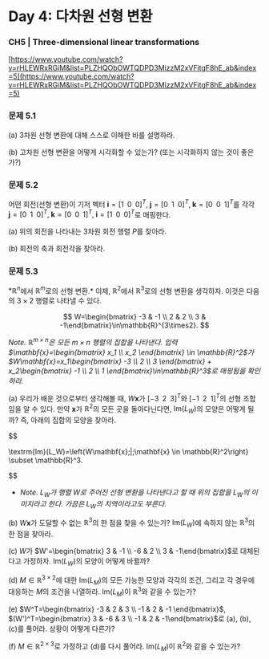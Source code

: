 # Day 4: 다차원 선형 변환

### CH5 | Three-dimensional linear transformations

[https://www.youtube.com/watch?v=rHLEWRxRGiM&list=PLZHQObOWTQDPD3MizzM2xVFitgF8hE_ab&index=5](https://www.youtube.com/watch?v=rHLEWRxRGiM&list=PLZHQObOWTQDPD3MizzM2xVFitgF8hE_ab&index=5)

### 문제 5.1

(a) 3차원 선형 변환에 대해 스스로 이해한 바를 설명하라.

(b) 고차원 선형 변환을 어떻게 시각화할 수 있는가? (또는 시각화하지 않는 것이 좋은가?)

### 문제 5.2

어떤 회전(선형 변환)이 기저 벡터 $\mathbf{i}=[1\;\;0\;\;0]^T,\; \mathbf{j}=[0\;\;1\;\;0]^T,\; \mathbf{k}=[0\;\;0\;\;1]^T$를 각각 $\mathbf{j}=[0\;\;1\;\;0]^T,\; \mathbf{k}=[0\;\;0\;\;1]^T,\; \mathbf{i}=[1\;\;0\;\;0]^T$로 매핑한다.

(a) 위의 회전을 나타내는 $3$차원 회전 행렬 $P$를 찾아라.

(b) 회전의 축과 회전각을 찾아라.

### 문제 5.3

$*\mathbb{R}^n$에서 $\mathbb{R}^m$로의 선형 변환.* 이제, $\mathbb{R}^2$에서 $\mathbb{R}^3$로의 선형 변환을 생각하자. 이것은 다음의 $3 \times 2$ 행렬로 나타낼 수 있다.

$$
W=\begin{bmatrix} -3 & -1 \\ 2 & 2  \\ 3 & -1\end{bmatrix}\in\mathbb{R}^{3\times2}.
$$

*Note. $\mathbb{R}^{m\times n}$은 모든 $m \times n$ 행렬의 집합을 나타낸다.* *입력 $\mathbf{x}=\begin{bmatrix} x_1 \\ x_2 \end{bmatrix} \in \mathbb{R}^2$가 $W\mathbf{x}=x_1\begin{bmatrix} -3 \\ 2 \\ 3 \end{bmatrix} + x_2\begin{bmatrix} -1 \\ 2 \\ 1 \end{bmatrix}\in\mathbb{R}^3$로 매핑됨을 확인하라.*

(a) 우리가 배운 것으로부터 생각해볼 때, $W\mathbf{x}$가 $[-3 \;\; 2 \;\; 3 ]^T$와 $[-1 \;\; 2 \;\; 1]^T$의 선형 조합임을 알 수 있다. 만약 $\mathbf{x}$가 $\mathbb{R}^2$의 모든 곳을 돌아다닌다면, $\textrm{Im}(L_W)$의 모양은 어떻게 될까? 즉, 아래의 집합의 모양을 찾아라.

$$

\textrm{Im}(L_W)=\left\{W\mathbf{x}\;|\;\mathbf{x} \in \mathbb{R}^2\right\} \subset \mathbb{R}^3.

$$

- *Note. $L_W$가 행렬 $W$로 주어진 선형 변환을 나타낸다고 할 때 위의 집합을 $L_W$의 이미지라고 한다. 가끔은 $L_W$의 치역이라고도 부른다.*

(b) $W\mathbf{x}$가 도달할 수 없는 $\mathbb{R}^3$의 한 점을 찾을 수 있는가? $\textrm{Im}(L_W)$에 속하지 않는 $\mathbb{R}^3$의 한 점을 찾아라.

(c) $W$가 $W'=\begin{bmatrix} 3 & -1 \\ -6 & 2  \\ 3 & -1\end{bmatrix}$로 대체된다고 가정하자. $\textrm{Im}(L_W)$의 모양이 어떻게 바뀔까?

(d) $M \in \mathbb{R}^{3 \times 2}$에 대한 $\textrm{Im}(L_M)$의 모든 가능한 모양과 각각의 조건, 그리고 각 경우에 대응하는 $M$의 조건을 나열하라. $\textrm{Im}(L_M)$이 $\mathbb{R}^3$와 같을 수 있는가?

(e) $W^T=\begin{bmatrix} -3 & 2 & 3 \\ -1 & 2 & -1 \end{bmatrix}$, $(W')^T=\begin{bmatrix} 3 & -6 & 3 \\ -1  & 2 & -1\end{bmatrix}$로 (a), (b), (c)를 풀어라. 상황이 어떻게 다른가?

(f) $M \in \mathbb{R}^{2 \times 3}$로 가정하고 (d)를 다시 풀어라. $\textrm{Im}(L_M)$이 $\mathbb{R}^2$와 같을 수 있는가?